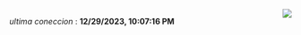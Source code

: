 

<div style="display: flex; justify-content: space-between;">
 <p align="right"><i>ultima coneccion</i> : <b>12/29/2023, 10:07:16 PM</b></p> 
 <img src="https://img.shields.io/badge/GitHub%20Action%20Status-Online-brightgreen?style=flat&logo=githubactions&logoColor=%23ffffff&labelColor=%23181717&color=%232088FF" />
</div>



